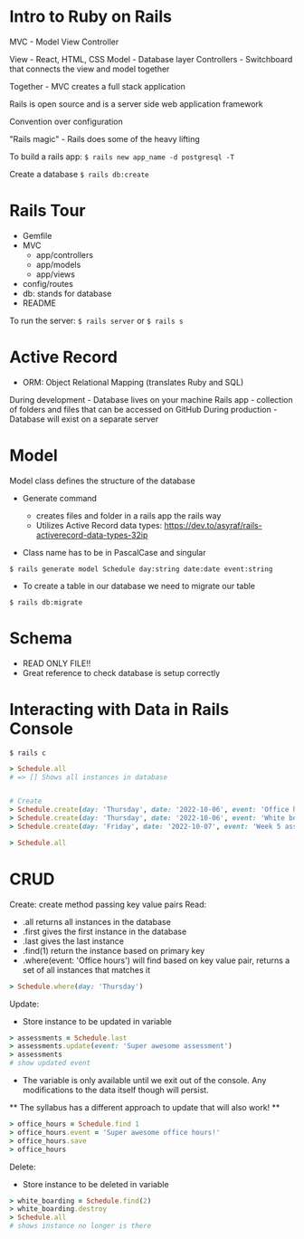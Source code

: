 # Intro to Ruby on Rails

MVC - Model View Controller

View - React, HTML, CSS
Model - Database layer
Controllers - Switchboard that connects the view and model together

Together - MVC creates a full stack application

Rails is open source and is a server side web application framework

Convention over configuration

"Rails magic" - Rails does some of the heavy lifting

To build a rails app:
`$ rails new app_name -d postgresql -T`

Create a database `$ rails db:create`

# Rails Tour
- Gemfile
- MVC
  - app/controllers
  - app/models
  - app/views
- config/routes
- db: stands for database
- README


To run the server: `$ rails server` or `$ rails s`

# Active Record
- ORM: Object Relational Mapping (translates Ruby and SQL)

During development - Database lives on your machine
Rails app - collection of folders and files that can be accessed on GitHub
During production - Database will exist on a separate server


# Model
Model class defines the structure of the database

- Generate command
   - creates files and folder in a rails app the rails way
   - Utilizes Active Record data types: https://dev.to/asyraf/rails-activerecord-data-types-32ip
   

- Class name has to be in PascalCase and singular

`$ rails generate model Schedule day:string date:date event:string`

- To create a table in our database we need to migrate our table

`$ rails db:migrate`

# Schema
- READ ONLY FILE!!
- Great reference to check database is setup correctly


# Interacting with Data in Rails Console

`$ rails c`


```ruby
> Schedule.all 
# => [] Shows all instances in database


# Create
> Schedule.create(day: 'Thursday', date: '2022-10-06', event: 'Office hours')
> Schedule.create(day: 'Thursday', date: '2022-10-06', event: 'White boarding practice')
> Schedule.create(day: 'Friday', date: '2022-10-07', event: 'Week 5 assessment')

> Schedule.all 
```

# CRUD
Create: create method passing key value pairs
Read:
  - .all returns all instances in the database
  - .first gives the first instance in the database
  - .last gives the last instance
  - .find(1) return the instance based on primary key
  - .where(event: 'Office hours') will find based on key value pair, returns a set of all instances that matches it

```ruby
> Schedule.where(day: 'Thursday')
```

Update:
- Store instance to be updated in variable

```ruby
> assessments = Schedule.last
> assessments.update(event: 'Super awesome assessment')
> assessments
# show updated event
```

  - The variable is only available until we exit out of the console.  Any modifications to the data itself though will persist.

  ** The syllabus has a different approach to update that will also work! ** 
```ruby
> office_hours = Schedule.find 1
> office_hours.event = 'Super awesome office hours!'
> office_hours.save
> office_hours
```

Delete:
- Store instance to be deleted in variable

```ruby
> white_boarding = Schedule.find(2)
> white_boarding.destroy
> Schedule.all
# shows instance no longer is there
```